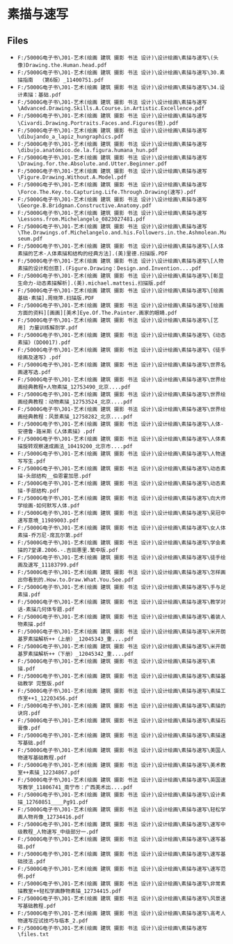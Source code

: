 # 素描与速写

## Files

- `F:/5000G电子书\J01-艺术(绘画 建筑 摄影 书法 设计)\设计绘画\素描与速写\(头像)Drawing.the.Human.head.pdf`
- `F:/5000G电子书\J01-艺术(绘画 建筑 摄影 书法 设计)\设计绘画\素描与速写\30.素描指南  （第6版）_11400751.pdf`
- `F:/5000G电子书\J01-艺术(绘画 建筑 摄影 书法 设计)\设计绘画\素描与速写\34.设计素描：基础.pdf`
- `F:/5000G电子书\J01-艺术(绘画 建筑 摄影 书法 设计)\设计绘画\素描与速写\Advanced.Drawing.Skills.A.Course.in.Artistic.Excellence.pdf`
- `F:/5000G电子书\J01-艺术(绘画 建筑 摄影 书法 设计)\设计绘画\素描与速写\Civardi.Drawing.Portraits.Faces.and.Figures(脸).pdf`
- `F:/5000G电子书\J01-艺术(绘画 建筑 摄影 书法 设计)\设计绘画\素描与速写\dibujando_a_lapiz_hungraphics.pdf`
- `F:/5000G电子书\J01-艺术(绘画 建筑 摄影 书法 设计)\设计绘画\素描与速写\dibujo.anatómico.de.la.figura.humana_hun.pdf`
- `F:/5000G电子书\J01-艺术(绘画 建筑 摄影 书法 设计)\设计绘画\素描与速写\Drawing.for.the.Absolute.and.Utter.Beginner.pdf`
- `F:/5000G电子书\J01-艺术(绘画 建筑 摄影 书法 设计)\设计绘画\素描与速写\Figure.Drawing.Without.A.Model.pdf`
- `F:/5000G电子书\J01-艺术(绘画 建筑 摄影 书法 设计)\设计绘画\素描与速写\Force.The.Key.to.Capturing.Life.Through.Drawing(速写).pdf`
- `F:/5000G电子书\J01-艺术(绘画 建筑 摄影 书法 设计)\设计绘画\素描与速写\George.B.Bridgman.Constructive.Anatomy.pdf`
- `F:/5000G电子书\J01-艺术(绘画 建筑 摄影 书法 设计)\设计绘画\素描与速写\Lessons.from.Michelangelo_0823027481.pdf`
- `F:/5000G电子书\J01-艺术(绘画 建筑 摄影 书法 设计)\设计绘画\素描与速写\The.Drawings.of.Michelangelo.and.his.Followers.in.the.Ashmolean.Museum.pdf`
- `F:/5000G电子书\J01-艺术(绘画 建筑 摄影 书法 设计)\设计绘画\素描与速写\[人体素描的艺术-人体素描和结构的经典方法].(美)里德.扫描版.PDF`
- `F:/5000G电子书\J01-艺术(绘画 建筑 摄影 书法 设计)\设计绘画\素描与速写\[人物素描的设计和创意].(Figure.Drawing：Design.and.Invention....pdf`
- `F:/5000G电子书\J01-艺术(绘画 建筑 摄影 书法 设计)\设计绘画\素描与速写\[彰显生命力-动态素描解析].(美).michael.mattesi.扫描版.pdf`
- `F:/5000G电子书\J01-艺术(绘画 建筑 摄影 书法 设计)\设计绘画\素描与速写\[绘画基础·素描].周晓萍.扫描版.PDF`
- `F:/5000G电子书\J01-艺术(绘画 建筑 摄影 书法 设计)\设计绘画\素描与速写\[绘画方面的资料][画画][美术]Eye.Of.The.Painter.画家的眼睛.pdf`
- `F:/5000G电子书\J01-艺术(绘画 建筑 摄影 书法 设计)\设计绘画\素描与速写\[艺用] 力量训练解剖学.pdf`
- `F:/5000G电子书\J01-艺术(绘画 建筑 摄影 书法 设计)\设计绘画\素描与速写\《动态素描》(DD0017).pdf`
- `F:/5000G电子书\J01-艺术(绘画 建筑 摄影 书法 设计)\设计绘画\素描与速写\《徒手绘画及速写》.pdf`
- `F:/5000G电子书\J01-艺术(绘画 建筑 摄影 书法 设计)\设计绘画\素描与速写\世界名画速写选.pdf`
- `F:/5000G电子书\J01-艺术(绘画 建筑 摄影 书法 设计)\设计绘画\素描与速写\世界绘画经典教程+人物素描_12753490_北京....pdf`
- `F:/5000G电子书\J01-艺术(绘画 建筑 摄影 书法 设计)\设计绘画\素描与速写\世界绘画经典教程：动物素描_12753524_北京....pdf`
- `F:/5000G电子书\J01-艺术(绘画 建筑 摄影 书法 设计)\设计绘画\素描与速写\世界绘画经典教程：风景素描_12758282_北京....pdf`
- `F:/5000G电子书\J01-艺术(绘画 建筑 摄影 书法 设计)\设计绘画\素描与速写\人体-安德鲁·路米斯《人体素描》.pdf`
- `F:/5000G电子书\J01-艺术(绘画 建筑 摄影 书法 设计)\设计绘画\素描与速写\人体素描旋转观察速成画法_10419200_北京市....pdf`
- `F:/5000G电子书\J01-艺术(绘画 建筑 摄影 书法 设计)\设计绘画\素描与速写\人物速写写生.pdf`
- `F:/5000G电子书\J01-艺术(绘画 建筑 摄影 书法 设计)\设计绘画\素描与速写\动态素描·头部结构__伯恩霍加思.pdf`
- `F:/5000G电子书\J01-艺术(绘画 建筑 摄影 书法 设计)\设计绘画\素描与速写\动态素描·手部结构.pdf`
- `F:/5000G电子书\J01-艺术(绘画 建筑 摄影 书法 设计)\设计绘画\素描与速写\向大师学绘画·如何默写人体.pdf`
- `F:/5000G电子书\J01-艺术(绘画 建筑 摄影 书法 设计)\设计绘画\素描与速写\吴冠中速写意境_11989003.pdf`
- `F:/5000G电子书\J01-艺术(绘画 建筑 摄影 书法 设计)\设计绘画\素描与速写\女人体素描-乔万尼·席瓦尔第.pdf`
- `F:/5000G电子书\J01-艺术(绘画 建筑 摄影 书法 设计)\设计绘画\素描与速写\学会素描的7堂课.2006.-.吉田惠里.繁中版.pdf`
- `F:/5000G电子书\J01-艺术(绘画 建筑 摄影 书法 设计)\设计绘画\素描与速写\徒手绘画及速写_11183799.pdf`
- `F:/5000G电子书\J01-艺术(绘画 建筑 摄影 书法 设计)\设计绘画\素描与速写\怎样画出你看到的.How.to.Draw.What.You.See.pdf`
- `F:/5000G电子书\J01-艺术(绘画 建筑 摄影 书法 设计)\设计绘画\素描与速写\手与足素描.pdf`
- `F:/5000G电子书\J01-艺术(绘画 建筑 摄影 书法 设计)\设计绘画\素描与速写\教学对话-素描几何体专题.pdf`
- `F:/5000G电子书\J01-艺术(绘画 建筑 摄影 书法 设计)\设计绘画\素描与速写\着装人物素描.pdf`
- `F:/5000G电子书\J01-艺术(绘画 建筑 摄影 书法 设计)\设计绘画\素描与速写\米开朗基罗素描解析++（上册）_12045343_重....pdf`
- `F:/5000G电子书\J01-艺术(绘画 建筑 摄影 书法 设计)\设计绘画\素描与速写\米开朗基罗素描解析++（下册）_12045342_重....pdf`
- `F:/5000G电子书\J01-艺术(绘画 建筑 摄影 书法 设计)\设计绘画\素描与速写\素描.pdf`
- `F:/5000G电子书\J01-艺术(绘画 建筑 摄影 书法 设计)\设计绘画\素描与速写\素描基础教学 完整版.pdf`
- `F:/5000G电子书\J01-艺术(绘画 建筑 摄影 书法 设计)\设计绘画\素描与速写\素描工作室++1_12203456.pdf`
- `F:/5000G电子书\J01-艺术(绘画 建筑 摄影 书法 设计)\设计绘画\素描与速写\素描的诀窍.pdf`
- `F:/5000G电子书\J01-艺术(绘画 建筑 摄影 书法 设计)\设计绘画\素描与速写\素描石膏像.pdf`
- `F:/5000G电子书\J01-艺术(绘画 建筑 摄影 书法 设计)\设计绘画\素描与速写\素描速写基础.pdf`
- `F:/5000G电子书\J01-艺术(绘画 建筑 摄影 书法 设计)\设计绘画\素描与速写\美国人物速写基础教程.pdf`
- `F:/5000G电子书\J01-艺术(绘画 建筑 摄影 书法 设计)\设计绘画\素描与速写\美术教室++素描_12234867.pdf`
- `F:/5000G电子书\J01-艺术(绘画 建筑 摄影 书法 设计)\设计绘画\素描与速写\英国速写教学_11806741_南宁市：广西美术出....pdf`
- `F:/5000G电子书\J01-艺术(绘画 建筑 摄影 书法 设计)\设计绘画\素描与速写\设计素描_12760851____Pg91.pdf`
- `F:/5000G电子书\J01-艺术(绘画 建筑 摄影 书法 设计)\设计绘画\素描与速写\轻松学画人物肖像_12734416.pdf`
- `F:/5000G电子书\J01-艺术(绘画 建筑 摄影 书法 设计)\设计绘画\素描与速写\速写中级教程_人物速写_中级部分一.pdf`
- `F:/5000G电子书\J01-艺术(绘画 建筑 摄影 书法 设计)\设计绘画\素描与速写\速写基础.pdf`
- `F:/5000G电子书\J01-艺术(绘画 建筑 摄影 书法 设计)\设计绘画\素描与速写\速写基础技法.pdf`
- `F:/5000G电子书\J01-艺术(绘画 建筑 摄影 书法 设计)\设计绘画\素描与速写\速写范例.pdf`
- `F:/5000G电子书\J01-艺术(绘画 建筑 摄影 书法 设计)\设计绘画\素描与速写\非常素描教室++轻松学画静物素描_12734415.pdf`
- `F:/5000G电子书\J01-艺术(绘画 建筑 摄影 书法 设计)\设计绘画\素描与速写\风景速写基础教程.pdf`
- `F:/5000G电子书\J01-艺术(绘画 建筑 摄影 书法 设计)\设计绘画\素描与速写\高考人物速写应试技巧与临本_2.pdf`
- `F:/5000G电子书\J01-艺术(绘画 建筑 摄影 书法 设计)\设计绘画\素描与速写\files.txt`
